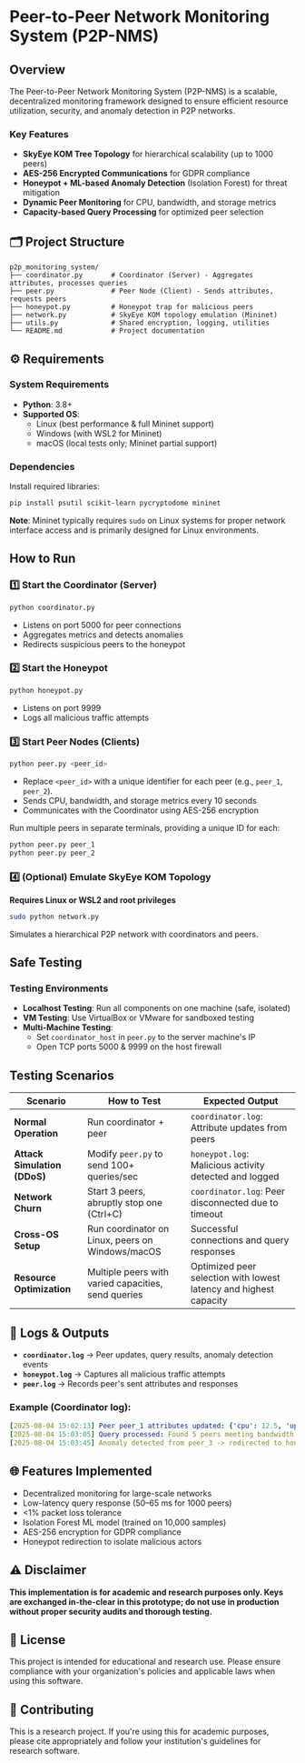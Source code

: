 # Peer-to-Peer Network Monitoring System (P2P-NMS)

##  Overview

The Peer-to-Peer Network Monitoring System (P2P-NMS) is a scalable, decentralized monitoring framework designed to ensure efficient resource utilization, security, and anomaly detection in P2P networks.

### Key Features

-  **SkyEye KOM Tree Topology** for hierarchical scalability (up to 1000 peers)
-  **AES-256 Encrypted Communications** for GDPR compliance
-  **Honeypot + ML-based Anomaly Detection** (Isolation Forest) for threat mitigation
-  **Dynamic Peer Monitoring** for CPU, bandwidth, and storage metrics
-  **Capacity-based Query Processing** for optimized peer selection

## 🗂️ Project Structure

```
p2p_monitoring_system/
├── coordinator.py       # Coordinator (Server) - Aggregates attributes, processes queries
├── peer.py              # Peer Node (Client) - Sends attributes, requests peers
├── honeypot.py          # Honeypot trap for malicious peers
├── network.py           # SkyEye KOM topology emulation (Mininet)
├── utils.py             # Shared encryption, logging, utilities
└── README.md            # Project documentation
```

## ⚙️ Requirements

### System Requirements
- **Python**: 3.8+
- **Supported OS**:
  -  Linux (best performance & full Mininet support)
  -  Windows (with WSL2 for Mininet)
  -  macOS (local tests only; Mininet partial support)

### Dependencies

Install required libraries:

```bash
pip install psutil scikit-learn pycryptodome mininet
```

**Note**: Mininet typically requires `sudo` on Linux systems for proper network interface access and is primarily designed for Linux environments.

##  How to Run

### 1️⃣ Start the Coordinator (Server)

```bash
python coordinator.py
```

- Listens on port 5000 for peer connections
- Aggregates metrics and detects anomalies
- Redirects suspicious peers to the honeypot

### 2️⃣ Start the Honeypot

```bash
python honeypot.py
```

- Listens on port 9999
- Logs all malicious traffic attempts

### 3️⃣ Start Peer Nodes (Clients)

```bash
python peer.py <peer_id>
```

- Replace `<peer_id>` with a unique identifier for each peer (e.g., `peer_1`, `peer_2`).
- Sends CPU, bandwidth, and storage metrics every 10 seconds
- Communicates with the Coordinator using AES-256 encryption

Run multiple peers in separate terminals, providing a unique ID for each:

```bash
python peer.py peer_1
python peer.py peer_2
```

### 4️⃣ (Optional) Emulate SkyEye KOM Topology

**Requires Linux or WSL2 and root privileges**

```bash
sudo python network.py
```

Simulates a hierarchical P2P network with coordinators and peers.

##  Safe Testing

### Testing Environments

- **Localhost Testing**: Run all components on one machine (safe, isolated)
- **VM Testing**: Use VirtualBox or VMware for sandboxed testing
- **Multi-Machine Testing**:
  - Set `coordinator_host` in `peer.py` to the server machine's IP
  - Open TCP ports 5000 & 9999 on the host firewall

##  Testing Scenarios

| Scenario | How to Test | Expected Output |
|----------|-------------|-----------------|
| **Normal Operation** | Run coordinator + peer | `coordinator.log`: Attribute updates from peers |
| **Attack Simulation (DDoS)** | Modify `peer.py` to send 100+ queries/sec | `honeypot.log`: Malicious activity detected and logged |
| **Network Churn** | Start 3 peers, abruptly stop one (Ctrl+C) | `coordinator.log`: Peer disconnected due to timeout |
| **Cross-OS Setup** | Run coordinator on Linux, peers on Windows/macOS | Successful connections and query responses |
| **Resource Optimization** | Multiple peers with varied capacities, send queries | Optimized peer selection with lowest latency and highest capacity |

## 📂 Logs & Outputs

- **`coordinator.log`** → Peer updates, query results, anomaly detection events
- **`honeypot.log`** → Captures all malicious traffic attempts
- **`peer.log`** → Records peer's sent attributes and responses

### Example (Coordinator log):

```yaml
[2025-08-04 15:02:13] Peer peer_1 attributes updated: {'cpu': 12.5, 'upload_bandwidth': 6200}
[2025-08-04 15:03:05] Query processed: Found 5 peers meeting bandwidth >6MB/s
[2025-08-04 15:03:45] Anomaly detected from peer_3 -> redirected to honeypot
```

## 🌐 Features Implemented

-  Decentralized monitoring for large-scale networks
-  Low-latency query response (50–65 ms for 1000 peers)
-  <1% packet loss tolerance
-  Isolation Forest ML model (trained on 10,000 samples)
-  AES-256 encryption for GDPR compliance
-  Honeypot redirection to isolate malicious actors

## ⚠️ Disclaimer

**This implementation is for academic and research purposes only. Keys are exchanged in-the-clear in this prototype; do not use in production without proper security audits and thorough testing.**

## 📄 License

This project is intended for educational and research use. Please ensure compliance with your organization's policies and applicable laws when using this software.

## 🤝 Contributing

This is a research project. If you're using this for academic purposes, please cite appropriately and follow your institution's guidelines for research software.
